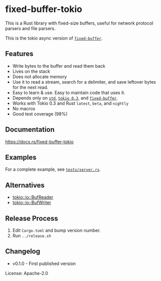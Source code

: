 # fixed-buffer-tokio

This is a Rust library with fixed-size buffers,
useful for network protocol parsers and file parsers.

This is the tokio async version of [`fixed-buffer`](https://crates.io/crates/fixed-buffer).

## Features
- Write bytes to the buffer and read them back
- Lives on the stack
- Does not allocate memory
- Use it to read a stream, search for a delimiter,
  and save leftover bytes for the next read.
- Easy to learn & use.  Easy to maintain code that uses it.
- Depends only on
  [`std`](https://doc.rust-lang.org/stable/std/),
  [`tokio 0.3`](https://crates.io/crates/tokio), and
  [`fixed-buffer`](https://crates.io/crates/fixed-buffer).
- Works with Tokio 0.3 and Rust `latest`, `beta`, and `nightly`
- No macros
- Good test coverage (98%)

## Documentation
https://docs.rs/fixed-buffer-tokio

## Examples
For a complete example, see
[`tests/server.rs`](https://gitlab.com/leonhard-llc/fixed-buffer-rs/-/blob/main/fixed-buffer-tokio/tests/server.rs).

## Alternatives
- [tokio::io::BufReader](https://docs.rs/tokio/latest/tokio/io/struct.BufReader.html)
- [tokio::io::BufWriter](https://docs.rs/tokio/latest/tokio/io/struct.BufWriter.html)

## Release Process
1. Edit `Cargo.toml` and bump version number.
1. Run `../release.sh`

## Changelog
- v0.1.0 - First published version


License: Apache-2.0
